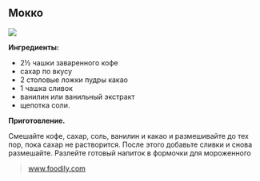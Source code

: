 ## Мокко
![](/images/Kulinar/IceCream/icecream.jpg)

**Ингредиенты:**

- 2½ чашки заваренного кофе
- сахар по вкусу
- 2 столовые ложки пудры какао
- 1 чашка сливок
- ванилин или ванильный экстракт
- щепотка соли.

**Приготовление.**

Смешайте кофе, сахар, соль, ванилин и какао и размешивайте до тех пор, пока сахар не растворится. После этого добавьте сливки и снова размешайте. Разлейте готовый напиток в формочки для мороженного

> www.foodily.com 
